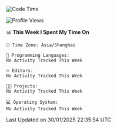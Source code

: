 <!--START_SECTION:waka-->
![Code Time](http://img.shields.io/badge/Code%20Time-2%2C228%20hrs%205%20mins-blue)

![Profile Views](http://img.shields.io/badge/Profile%20Views-4-blue)

📊 **This Week I Spent My Time On** 

```text
🕑︎ Time Zone: Asia/Shanghai

💬 Programming Languages: 
No Activity Tracked This Week

🔥 Editors: 
No Activity Tracked This Week

🐱‍💻 Projects: 
No Activity Tracked This Week

💻 Operating System: 
No Activity Tracked This Week
```


 Last Updated on 30/01/2025 22:35:54 UTC
<!--END_SECTION:waka-->